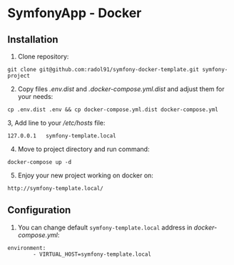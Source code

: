 SymfonyApp - Docker
===

## Installation

1. Clone repository: 

```git clone git@github.com:radol91/symfony-docker-template.git symfony-project```

2. Copy files _.env.dist_ and _.docker-compose.yml.dist_ and adjust them for your needs:

```cp .env.dist .env && cp docker-compose.yml.dist docker-compose.yml```

3, Add line to your _/etc/hosts_ file:

```127.0.0.1   symfony-template.local```

4. Move to project directory and run command:

```docker-compose up -d```

5. Enjoy your new project working on docker on:

```http://symfony-template.local/```


## Configuration

1. You can change default `symfony-template.local` address in _docker-compose.yml_:

```
environment:
        - VIRTUAL_HOST=symfony-template.local
```
